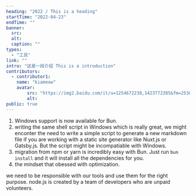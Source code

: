 ```yaml
---
heading: "2022 / This is a heading"
startTime: "2022-04-23"
endTime: ""
banner:
  src: 
  alt: 
  caption: ""
types:
  - "工具"
link: ""
intro: "这是一段介绍 This is a introduction"
contributors: 
  - contributor1:
    name: "kiameow"
    avatar:
        src: "https://img2.baidu.com/it/u=1254672238,1423772385&fm=253&fmt=auto&app=120&f=JPEG?w=800&h=800"
        alt:
public: true
---
```


1. Windows support is now available for Bun.
2. writing the same shell script in Windows which is really great, we might enconter the need to write a simple script to generate a new markdown file if you are working with a static site generator like Nuxt.js or Gatsby.js. But the script might be incompatiable with Windows.
3. migration from npm or yarn is incredibly easy with Bun. Just run `bun install` and it will install all the dependencies for you.
4. the mindset that obessed with optimization.


we need to be responsible with our tools and use them for the right purpose.
node.js is created by a team of developers who are unpaid volunteers. 
